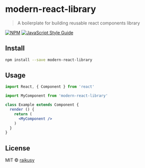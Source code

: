 # modern-react-library

> A boilerplate for building reusable react components library

[![NPM](https://img.shields.io/npm/v/modern-react-library.svg)](https://www.npmjs.com/package/modern-react-library) [![JavaScript Style Guide](https://img.shields.io/badge/code_style-standard-brightgreen.svg)](https://standardjs.com)

## Install

```bash
npm install --save modern-react-library
```

## Usage

```jsx
import React, { Component } from 'react'

import MyComponent from 'modern-react-library'

class Example extends Component {
  render () {
    return (
      <MyComponent />
    )
  }
}
```

## License

MIT © [raikusy](https://github.com/raikusy)
